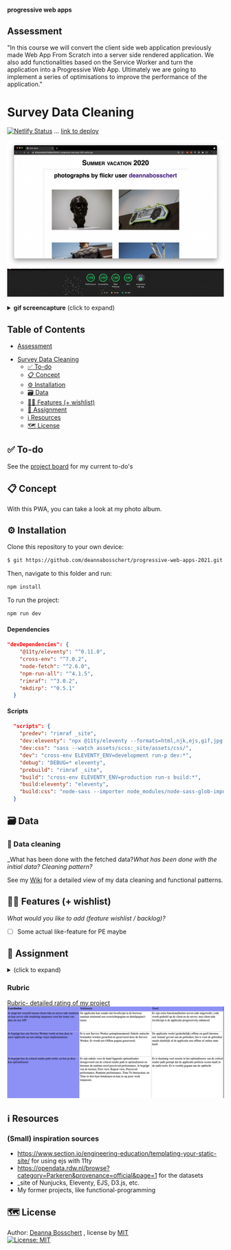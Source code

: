 #### progressive web apps
## Assessment
"In this course we will convert the client side web application previously made Web App From Scratch into a server side rendered application. We also add functionalities based on the Service Worker and turn the application into a Progressive Web App. Ultimately we are going to implement a series of optimisations to improve the performance of the application."


# Survey Data Cleaning
[![Netlify Status](https://api.netlify.com/api/v1/badges/17240f94-6d45-474e-a192-b32b7565d4cc/deploy-status)](https://app.netlify.com/sites/progressive-web-apps-2021/deploys)
 ... [link to deploy](https://progressive-web-apps-2021.netlify.app/)

![screenshot of website](https://github.com/deannabosschert/progressive-web-apps-2021/blob/trunk/_site/assets/img/screenshot_website.png)
![gif of LR audit](https://github.com/deannabosschert/progressive-web-apps-2021/blob/trunk/_site/assets/img/documentation/LR_audit.gif)

<details>
  <summary><strong>gif screencapture</strong> (click to expand)</summary>

![gif of website](https://github.com/deannabosschert/progressive-web-apps-2021/blob/trunk/_site/assets/img/documentation/screenshot_website.gif)
</details>

## Table of Contents
  * [Assessment](#assessment)
- [Survey Data Cleaning](#survey-data-cleaning)
  * [✅ To-do](#--to-do)
  * [📋 Concept](#---concept)
  * [⚙️ Installation](#---installation)
  * [🗃 Data](#---data)
  * [👯🏿‍ Features (+ wishlist)](#------features----wishlist-)
  * [🏫 Assignment](#---assignment)
  * [ℹ️ Resources](#---resources)
  * [🗺️ License](#----license)

## ✅ To-do
See the [project board](https://github.com/deannabosschert/progressive-web-apps-2021/projects/1) for my current to-do's

## 📋 Concept
With this PWA, you can take a look at my photo album.

## ⚙️ Installation
Clone this repository to your own device:
```bash
$ git https://github.com/deannabosschert/progressive-web-apps-2021.git
```
Then, navigate to this folder and run:

```bash
npm install
```

To run the project:

```bash
npm run dev
```

#### Dependencies
```json
"devDependencies": {
    "@11ty/eleventy": "^0.11.0",
    "cross-env": "^7.0.2",
    "node-fetch": "^2.6.0",
    "npm-run-all": "^4.1.5",
    "rimraf": "^3.0.2",
    "mkdirp": "^0.5.1"
  }
```

#### Scripts
```json
  "scripts": {
    "predev": "rimraf _site",
    "dev:eleventy": "npx @11ty/eleventy --formats=html,njk,ejs,gif,jpg,png,css --serve --port=3000",
    "dev:css": "sass --watch assets/scss:_site/assets/css/",
    "dev": "cross-env ELEVENTY_ENV=development run-p dev:*",
    "debug": "DEBUG=* eleventy",
    "prebuild": "rimraf _site",
    "build": "cross-env ELEVENTY_ENV=production run-s build:*",
    "build:eleventy": "eleventy",
    "build:css": "node-sass --importer node_modules/node-sass-glob-importer/dist/cli.js assets/scss/index.scss _site/assets/css/index.css"
  }
```

## 🗃 Data
### 💽 Data cleaning
_What has been done with the fetched data?_What has been done with the initial data? Cleaning pattern?_

See my [Wiki](https://github.com/deannabosschert/progressive-web-apps-2021/wiki/Data-opschonen) for a detailed view of my data cleaning and functional patterns.


## 👯🏿‍ Features (+ wishlist)
_What would you like to add (feature wishlist / backlog)?_
- [ ] Some actual like-feature for PE maybe

## 🏫 Assignment
<details>
  <summary></strong> (click to expand)</summary>
In this course we were rated on:

- Application of subject matter
- Understanding
- Quality
- Process

### Learning goals
This assessment focusses on:
- Understanding the difference between client side and server side rendering and you being able to apply server side rendering in an application.       
- Understanding how a Service Worker works and the ability to implement it in an application.     
- Understanding how the critical render path works and how to optimize it for a better runtime and / or perceived performance.     

### Week 1 - Server Side Rendering 📡    
**Goal**: Render web pages server side         
See my [wiki](https://github.com/deannabosschert/progressive-web-apps-2021/wiki) for more.    

### Week 2 - Progressive Web App 🚀
**Goal**: Convert application to a Progressive Web App   
See my [wiki](https://github.com/deannabosschert/progressive-web-apps-2021/wiki) for more.    

### Week 3 - Critical Rendering Path 📉     
**Goal**: Optimize the Critical Rendering Path       
See my [wiki](https://github.com/deannabosschert/progressive-web-apps-2021/wiki) for more.    

</details>

### Rubric

[Rubric- detailed rating of my project](https://github.com/deannabosschert/progressive-web-apps-2021/wiki/Rubric)
![rubric](https://github.com/deannabosschert/progressive-web-apps-2021/blob/trunk/assets/img/rubric.png)

## ℹ️ Resources
### (Small) inspiration sources
- https://www.section.io/engineering-education/templating-your-static-site/ for using ejs with 11ty
- https://opendata.rdw.nl/browse?category=Parkeren&provenance=official&page=1 for the datasets
- _site of Nunjucks, Eleventy, EJS, D3.js, etc.
- My former projects, like functional-programming

## 🗺️ License
Author: [Deanna Bosschert](https://github.com/deannabosschert) , license by
[MIT](https://github.com/deannabosschert/progressive-web-apps-2021/blob/master/LICENSE)      
[![License: MIT](https://img.shields.io/badge/License-MIT-yellow.svg)](https://opensource.org/licenses/MIT)
